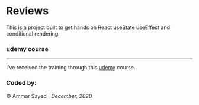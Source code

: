 # Reviews

This is a project built to get hands on React useState useEffect and conditional rendering.



### udemy course
<hr> 

I've received the training through this [udemy](https://www.udemy.com/share/101uUAAkITdl1TR3o=/) course.

### Coded by:
&copy; Ammar Sayed | <em>December, 2020</em>
